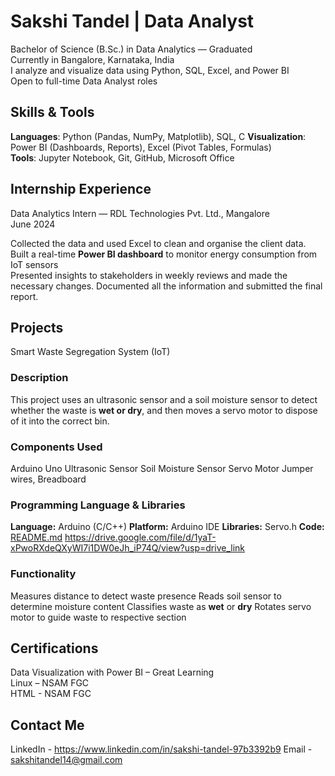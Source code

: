 # Sakshi Tandel | Data Analyst

Bachelor of Science (B.Sc.) in Data Analytics — Graduated  
Currently in Bangalore, Karnataka, India  
I analyze and visualize data using Python, SQL, Excel, and Power BI  
Open to full-time Data Analyst roles

## Skills & Tools

**Languages**: Python (Pandas, NumPy, Matplotlib), SQL, C 
**Visualization**: Power BI (Dashboards, Reports), Excel (Pivot Tables, Formulas)  
**Tools**: Jupyter Notebook, Git, GitHub, Microsoft Office  


## Internship Experience
Data Analytics Intern — RDL Technologies Pvt. Ltd., Mangalore  
June 2024 

Collected the data and used Excel to clean and organise the client data.
Built a real-time **Power BI dashboard** to monitor energy consumption from IoT sensors  
Presented insights to stakeholders in weekly reviews and made the necessary changes.
Documented all the information and submitted the final report.

## Projects
Smart Waste Segregation System (IoT)
### Description
This project uses an ultrasonic sensor and a soil moisture sensor to detect whether the waste is **wet or dry**, and then moves a servo motor to dispose of it into the correct bin.

### Components Used
 Arduino Uno
 Ultrasonic Sensor
 Soil Moisture Sensor
 Servo Motor 
 Jumper wires, Breadboard

### Programming Language & Libraries
 **Language:** Arduino (C/C++)
 **Platform:** Arduino IDE
 **Libraries:** Servo.h
 **Code:** [README.md](https://github.com/sakshitandel05/IoT-code.git)
 https://drive.google.com/file/d/1yaT-xPwoRXdeQXyWI7i1DW0eJh_iP74Q/view?usp=drive_link

### Functionality
 Measures distance to detect waste presence
 Reads soil sensor to determine moisture content
 Classifies waste as **wet** or **dry**
 Rotates servo motor to guide waste to respective section 


## Certifications

 Data Visualization with Power BI – Great Learning  
 Linux – NSAM FGC  
 HTML - NSAM FGC


## Contact Me

LinkedIn - https://www.linkedin.com/in/sakshi-tandel-97b3392b9
Email - sakshitandel14@gmail.com
